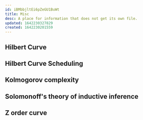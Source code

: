```yaml
---
id: iBMbbjltEi6pZeGU1BuWt
title: Misc
desc: A place for information that does not get its own file. 
updated: 1642230327829
created: 1642230201559
---
```


## Hilbert Curve 

## Hilbert Curve Scheduling 

## Kolmogorov complexity

## Solomonoff's theory of inductive inference

## Z order curve 
